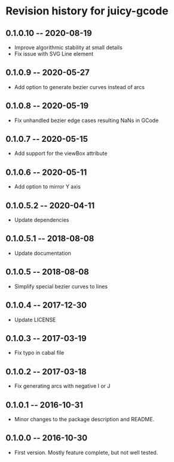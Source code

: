 # Revision history for juicy-gcode

## 0.1.0.10 -- 2020-08-19

- Improve algorithmic stability at small details
- Fix issue with SVG Line element

## 0.1.0.9 -- 2020-05-27

- Add option to generate bezier curves instead of arcs

## 0.1.0.8 -- 2020-05-19

- Fix unhandled bezier edge cases resulting NaNs in GCode

## 0.1.0.7 -- 2020-05-15

- Add support for the viewBox attribute

## 0.1.0.6 -- 2020-05-11

- Add option to mirror Y axis

## 0.1.0.5.2 -- 2020-04-11

- Update dependencies

## 0.1.0.5.1 -- 2018-08-08

- Update documentation

## 0.1.0.5 -- 2018-08-08

- Simplify special bezier curves to lines

## 0.1.0.4 -- 2017-12-30

- Update LICENSE

## 0.1.0.3 -- 2017-03-19

- Fix typo in cabal file

## 0.1.0.2 -- 2017-03-18

- Fix generating arcs with negative I or J

## 0.1.0.1 -- 2016-10-31

- Minor changes to the package description and README.

## 0.1.0.0 -- 2016-10-30

- First version. Mostly feature complete, but not well tested.
